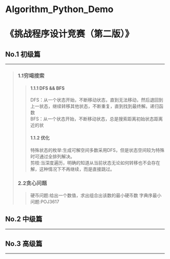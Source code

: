 # Algorithm_Python_Demo
《挑战程序设计竞赛（第二版）》
========================
## No.1 初级篇<br>
----------------
> ### 1.1穷竭搜索<br>
>> #### 1.1.1 DFS && BFS <br>
>> DFS：从一个状态开始，不断移动状态，直到无法移动，然后退回到上一状态，继续转移其他状态，不断重复，直到找到最终解。递归函数<br>
>> BFS：从一个状态开始，不断移动状态，总是搜索距离初始状态距离近的状<br>
>> #### 1.1.2 优化<br>
>> 特殊状态的枚举:生成可解空间多数采用DFS，但是状态空间较为特殊时可通过全排列解决。<br>
>> 剪枝:当深度遍历，明确的知道从当前状态无论如何转移也不会存在解，这种情况下不再继续，而是直接跳过。
> ### 2.2贪心问题
>> 硬币问题:给出一个数值，求出组合出该数的最小硬币数
>> 字典序最小问题:POJ3617

## No.2 中级篇<br>
----------------
## No.3 高级篇<br>
----------------
